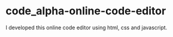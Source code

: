 # code_alpha-online-code-editor
I developed this online code editor using html, css and javascript.
